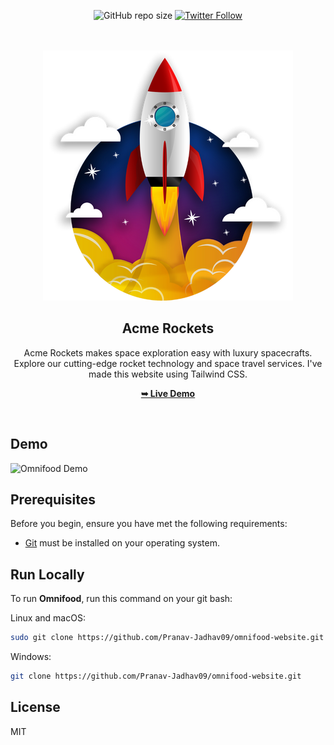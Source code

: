 <div align="center">

![GitHub repo size](https://img.shields.io/github/repo-size/Pranav-Jadhav09/Acme-Rockets)
[![Twitter Follow](https://img.shields.io/twitter/follow/Pranav_Jadhav09?style=social)](https://twitter.com/Pranav_Jadhav09)

<br />
<br />

<img src="./build/assets/rocketlaunch.png" style="width: 70">

<h2 align="center">Acme Rockets</h2>
Acme Rockets makes space exploration easy with luxury spacecrafts. Explore our cutting-edge rocket technology and space travel services. I've made this website using Tailwind CSS.

<a href="https://pranav-jadhav09.github.io/omnifood-website/"><strong>➥ Live Demo</strong></a>

</div>

<br />

## Demo

![Omnifood Demo](./img/newhhhhh.jpg "Desktop Demo")

## Prerequisites

Before you begin, ensure you have met the following requirements:

- [Git](https://git-scm.com/downloads "Download Git") must be installed on your operating system.

## Run Locally

To run **Omnifood**, run this command on your git bash:

Linux and macOS:

```bash
sudo git clone https://github.com/Pranav-Jadhav09/omnifood-website.git
```

Windows:

```bash
git clone https://github.com/Pranav-Jadhav09/omnifood-website.git
```

## License

MIT
